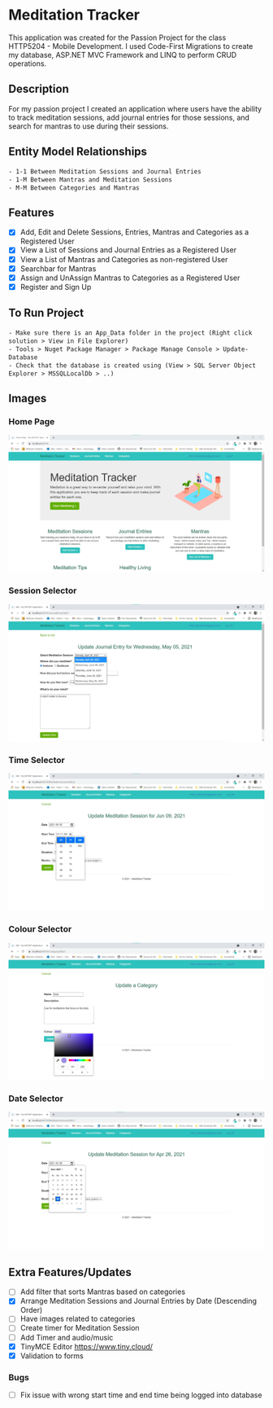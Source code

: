 # Meditation Tracker
This application was created for the Passion Project for the class HTTP5204 - Mobile Development. 
I used Code-First Migrations to create my database, ASP.NET MVC Framework and LINQ to perform 
CRUD operations.

## Description
For my passion project I created an application where users have the ability to track meditation sessions, 
add journal entries for those sessions, and search for mantras to use during their sessions.

## Entity Model Relationships
	- 1-1 Between Meditation Sessions and Journal Entries
	- 1-M Between Mantras and Meditation Sessions
	- M-M Between Categories and Mantras

## Features
- [X] Add, Edit and Delete Sessions, Entries, Mantras and Categories as a Registered User
- [X] View a List of Sessions and Journal Entries as a Registered User
- [X] View a List of Mantras and Categories as non-registered User
- [X] Searchbar for Mantras
- [X] Assign and UnAssign Mantras to Categories as a Registered User
- [X] Register and Sign Up

## To Run Project
	- Make sure there is an App_Data folder in the project (Right click solution > View in File Explorer)
	- Tools > Nuget Package Manager > Package Manage Console > Update-Database
	- Check that the database is created using (View > SQL Server Object Explorer > MSSQLLocalDb > ..)

## Images
### Home Page
![Home Page](MediationApplication/Content/image/home.jpg)

### Session Selector
![Session Selector](MediationApplication/Content/image/session_selector.jpg)

### Time Selector
![Time Selector](MediationApplication/Content/image/time_selector.jpg)

### Colour Selector
![Colour Selector](MediationApplication/Content/image/colour_selector.jpg)

### Date Selector
![Date Selector](MediationApplication/Content/image/date_selection.jpg)

## Extra Features/Updates
- [ ] Add filter that sorts Mantras based on categories
- [X] Arrange Meditation Sessions and Journal Entries by Date (Descending Order)
- [ ] Have images related to categories
- [ ] Create timer for Meditation Session
- [ ] Add Timer and audio/music
- [X] TinyMCE Editor https://www.tiny.cloud/
- [X] Validation to forms

### Bugs 
- [ ] Fix issue with wrong start time and end time being logged into database
